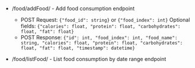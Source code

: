 - /food/addFood/ - Add food consumption endpoint

  - POST Request: `{"food_id": string}` or `{"food_index": int}`
    Optional fields: `{"calories": float, "protein": float, "carbohydrates": float, "fat": float}`
  - POST Response: `{"id": int, "food_index": int, "food_name": string, "calories": float, "protein": float, "carbohydrates": float, "fat": float, "timestamp": datetime}`

- /food/listFood/ - List food consumption by date range endpoint

